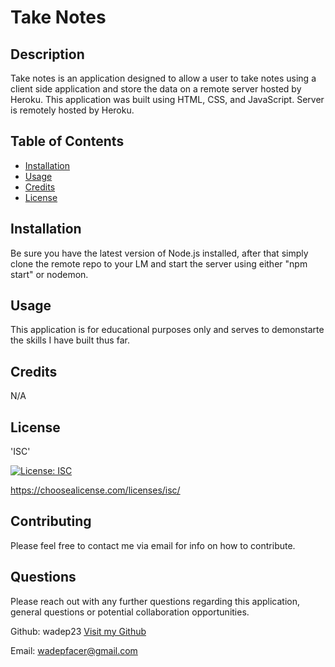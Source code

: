 # Take Notes
        
## Description
        
Take notes is an application designed to allow a user to take notes using a client side application and store the data on a remote server hosted by Heroku. This application was built using HTML, CSS, and JavaScript. Server is remotely hosted by Heroku.
        
## Table of Contents
        
* [Installation](#installation)
* [Usage](#usage)
* [Credits](#credits)
* [License](#license)
        
## Installation
        
Be sure you have the latest version of Node.js installed, after that simply clone the remote repo to your LM and start the server using either "npm start" or nodemon.
        
## Usage
        
This application is for educational purposes only and serves to demonstarte the skills I have built thus far.
        
## Credits
        
N/A
                        
## License

'ISC'

[![License: ISC](https://img.shields.io/badge/License-ISC-blue.svg)](https://opensource.org/licenses/ISC)

https://choosealicense.com/licenses/isc/
        
## Contributing

Please feel free to contact me via email for info on how to contribute.

## Questions

Please reach out with any further questions regarding this application, general questions or potential collaboration opportunities.

Github: wadep23
[Visit my Github](https://www.github.com/wadep23)

Email: wadepfacer@gmail.com
